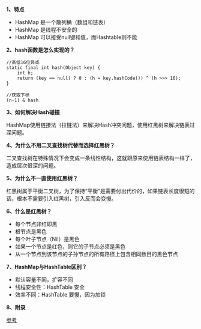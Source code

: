 **1、特点**
* HashMap 是一个散列桶（数组和链表）
* HashMap 是线程不安全的
* HashMap 可以接受null键和值，而Hashtable则不能

**2、hash函数是怎么实现的？**
```
//高低16位异或
static final int hash(Object key) {
    int h;
    return (key == null) ? 0 : (h = key.hashCode()) ^ (h >>> 16);
}

//获取下标
(n-1) & hash
```
**3、如何解决Hash碰撞**

HashMap使用链接法（拉链法）来解决Hash冲突问题，使用红黑树来解决链表过深问题。

**4、为什么不用二叉查找树代替而选择红黑树？**

二叉查找树在特殊情况下会变成一条线性结构，这就跟原来使用链表结构一样了，造成层次很深的问题。

**5、为什么不一直使用红黑树？**

红黑树属于平衡二叉树，为了保持“平衡”是需要付出代价的，如果链表长度很短的话，根本不需要引入红黑树，引入反而会变慢。

**6、什么是红黑树？**
* 每个节点非红即黑
* 根节点是黑色
* 每个叶子节点（Nil）是黑色
* 如果一个节点是红色，则它的子节点必须是黑色
* 从一个节点到该节点的子孙节点的所有路径上包含相同数目的黑色节点

**7、HashMap与HashTable区别？**
* 默认容量不同，扩容不同
* 线程安全性：HashTable 安全
* 效率不同：HashTable 要慢，因为加锁

**8、附录**

[参考](http://www.importnew.com/31278.html)
